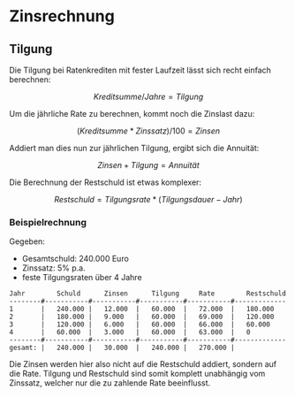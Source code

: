 # Zinsrechnung

## Tilgung

Die Tilgung bei Ratenkrediten mit fester Laufzeit lässt sich recht einfach berechnen:

```math
Kreditsumme / Jahre = Tilgung
```

Um die jährliche Rate zu berechnen, kommt noch die Zinslast dazu:

```math
( Kreditsumme * Zinssatz ) / 100 = Zinsen
```

Addiert man dies nun zur jährlichen Tilgung, ergibt sich die Annuität:

```math
Zinsen + Tilgung = Annuität
```

Die Berechnung der Restschuld ist etwas komplexer: 

```math
Restschuld = Tilgungsrate * ( Tilgungsdauer - Jahr ) 
```

### Beispielrechnung

Gegeben: 
- Gesamtschuld: 240.000 Euro
- Zinssatz: 5% p.a.
- feste Tilgungsraten über 4 Jahre

```
Jahr        Schuld      Zinsen      Tilgung     Rate        Restschuld
--------#-----------#-----------#-----------#-----------#-------------
1       |   240.000 |   12.000  |   60.000  |   72.000  |   180.000 
2       |   180.000 |   9.000   |   60.000  |   69.000  |   120.000
3       |   120.000 |   6.000   |   60.000  |   66.000  |   60.000
4       |   60.000  |   3.000   |   60.000  |   63.000  |   0 
--------#-----------#-----------#-----------#-----------#-------------
gesamt: |   240.000 |   30.000  |   240.000 |   270.000 |   
```

Die Zinsen werden hier also nicht auf die Restschuld addiert, sondern auf die Rate.
Tilgung und Restschuld sind somit komplett unabhängig vom Zinssatz, welcher nur die zu zahlende Rate beeinflusst.
